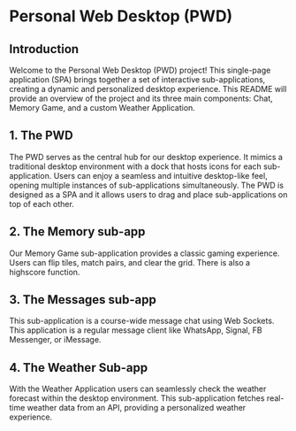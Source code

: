 # Personal Web Desktop (PWD)

## Introduction

Welcome to the Personal Web Desktop (PWD) project! This single-page application (SPA) brings together a set of interactive sub-applications, creating a dynamic and personalized desktop experience. This README will provide an overview of the project and its three main components: Chat, Memory Game, and a custom Weather Application.

## 1. The PWD 

The PWD serves as the central hub for our desktop experience. It mimics a traditional desktop environment with a dock that hosts icons for each sub-application. Users can enjoy a seamless and intuitive desktop-like feel, opening multiple instances of sub-applications simultaneously. The PWD is designed as a SPA and it allows users to drag and place sub-applications on top of each other.

## 2. The Memory sub-app

Our Memory Game sub-application provides a classic gaming experience. Users can flip tiles, match pairs, and clear the grid. There is also a highscore function.

## 3. The Messages sub-app

This sub-application is a course-wide message chat using Web Sockets. This application is a regular message client like WhatsApp, Signal, FB Messenger, or iMessage.

## 4. The Weather Sub-app

With the Weather Application users can seamlessly check the weather forecast within the desktop environment. This sub-application fetches real-time weather data from an API, providing a personalized weather experience.


